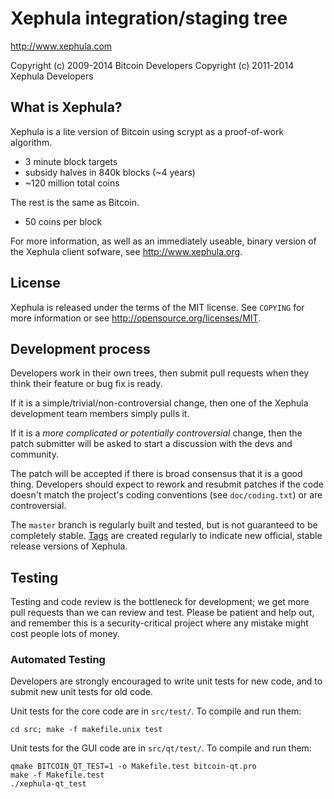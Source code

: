 Xephula integration/staging tree
================================

http://www.xephula.com

Copyright (c) 2009-2014 Bitcoin Developers
Copyright (c) 2011-2014 Xephula Developers

What is Xephula?
----------------

Xephula is a lite version of Bitcoin using scrypt as a proof-of-work algorithm.
 - 3 minute block targets
 - subsidy halves in 840k blocks (~4 years)
 - ~120 million total coins

The rest is the same as Bitcoin.
 - 50 coins per block

For more information, as well as an immediately useable, binary version of
the Xephula client sofware, see http://www.xephula.org.

License
-------

Xephula is released under the terms of the MIT license. See `COPYING` for more
information or see http://opensource.org/licenses/MIT.

Development process
-------------------

Developers work in their own trees, then submit pull requests when they think
their feature or bug fix is ready.

If it is a simple/trivial/non-controversial change, then one of the Xephula
development team members simply pulls it.

If it is a *more complicated or potentially controversial* change, then the patch
submitter will be asked to start a discussion with the devs and community.

The patch will be accepted if there is broad consensus that it is a good thing.
Developers should expect to rework and resubmit patches if the code doesn't
match the project's coding conventions (see `doc/coding.txt`) or are
controversial.

The `master` branch is regularly built and tested, but is not guaranteed to be
completely stable. [Tags](https://github.com/xephula/xephula/tags) are created
regularly to indicate new official, stable release versions of Xephula.

Testing
-------

Testing and code review is the bottleneck for development; we get more pull
requests than we can review and test. Please be patient and help out, and
remember this is a security-critical project where any mistake might cost people
lots of money.

### Automated Testing

Developers are strongly encouraged to write unit tests for new code, and to
submit new unit tests for old code.

Unit tests for the core code are in `src/test/`. To compile and run them:

    cd src; make -f makefile.unix test

Unit tests for the GUI code are in `src/qt/test/`. To compile and run them:

    qmake BITCOIN_QT_TEST=1 -o Makefile.test bitcoin-qt.pro
    make -f Makefile.test
    ./xephula-qt_test

